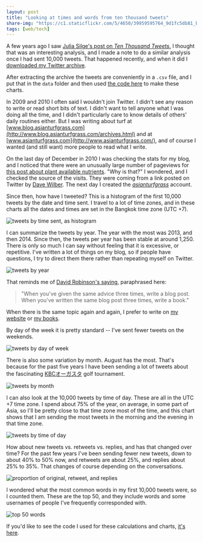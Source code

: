 ```yaml
---
layout: post
title: "Looking at times and words from ten thousand tweets"
share-img: "https://c1.staticflickr.com/5/4650/39959595764_9d1fc5db81_b_d.jpg"
tags: [web/tech]
---
```


A few years ago I saw [Julia Silge's post on *Ten Thousand Tweets.*](https://juliasilge.com/blog/ten-thousand-tweets/) I thought that was an interesting analysis, and I made a note to do a similar analysis once I had sent 10,000 tweets. That happened recently, and when it did I [downloaded my Twitter archive](https://help.twitter.com/en/managing-your-account/how-to-download-your-twitter-archive). 

After extracting the archive the tweets are conveniently in a `.csv` file, and I put that in the `data` folder and then used [the code here](https://gist.github.com/micahwoods/a6ad93d1376cb4180f2d88c67c90547e) to make these charts.

In 2009 and 2010 I often said I wouldn't join Twitter. I didn't see any reason to write or read short bits of text. I didn't want to tell anyone what I was doing all the time, and I didn't particularly care to know details of others' daily routines either. But I was writing about turf at [www.blog.asianturfgrass.com](http://www.blog.asianturfgrass.com/archives.html) and at [www.asianturfgrass.com](http://www.asianturfgrass.com/), and of course I wanted (and still want) more people to read what I write. 

On the last day of December in 2010 I was checking the stats for my blog, and I noticed that there were an unusually large number of pageviews for [this post about plant available nutrients](http://www.blog.asianturfgrass.com/2010/12/plant-available-nutrients-in-sand-rootzones.html). "Why is that?" I wondered, and I checked the source of the visits. They were coming from a link posted on Twitter by [Dave Wilber](https://twitter.com/TurfgrassZealot). The next day I created the [*asianturfgrass*](https://twitter.com/asianturfgrass) account.

Since then, how have I tweeted? This is a histogram of the first 10,000 tweets by the date and time sent. I travel to a lot of time zones, and in these charts all the dates and times are set in the Bangkok time zone (UTC +7).

![tweets by time sent, as histogram](https://c1.staticflickr.com/5/4650/39959595764_54d06641a9_h_d.jpg)

I can summarize the tweets by year. The year with the most was 2013, and then 2014. Since then, the tweets per year has been stable at around 1,250. There is only so much I can say without feeling that it is excessive, or repetitive. I've written a lot of things on my blog, so if people have questions, I try to direct them there rather than repeating myself on Twitter.

![tweets by year](https://c1.staticflickr.com/5/4615/40669378451_0a0c6c0565_h_d.jpg)

That reminds me of [David Robinson's saying](https://twitter.com/drob/status/928447584712253440), paraphrased here:

> "When you've given the same advice three times, write a blog post. When you've written the same blog post three times, write a book."

When there is the same topic again and again, I prefer to write on [my website](http://www.asianturfgrass.com/) or [my books](http://www.asianturfgrass.com/books/).

By day of the week it is pretty standard -- I've sent fewer tweets on the weekends.

![tweets by day of week](https://c1.staticflickr.com/5/4706/25798640747_814f55f0a2_h_d.jpg)

There is also some variation by month. August has the most. That's because for the past five years I have been sending a lot of tweets about the fascinating [KBCオーガスタ](https://twitter.com/search?q=KBC%E3%82%AA%E3%83%BC%E3%82%AC%E3%82%B9%E3%82%BF&src=typd&lang=en) golf tournament.

![tweets by month](https://c1.staticflickr.com/5/4708/26798020858_03d9b649ab_h_d.jpg)

I can also look at the 10,000 tweets by time of day. These are all in the UTC +7 time zone. I spend about 75% of the year, on average, in some part of Asia, so I'll be pretty close to that time zone most of the time, and this chart shows that I am sending the most tweets in the morning and the evening in that time zone.

![tweets by time of day](https://c1.staticflickr.com/5/4780/39959595994_aad0537d82_h_d.jpg)

How about new tweets vs. retweets vs. replies, and has that changed over time? For the past few years I've been sending fewer new tweets, down to about 40% to 50% now, and retweets are about 25%, and replies about 25% to 35%. That changes of course depending on the conversations. 

![proportion of original, retweet, and replies](https://c1.staticflickr.com/5/4759/40669378731_bf98945016_h_d.jpg)

I wondered what the most common words in my first 10,000 tweets were, so I counted them. These are the top 50, and they include words and some usernames of people I've frequently corresponded with.

![top 50 words](https://c1.staticflickr.com/5/4746/26798020568_9d4d3d1aec_b_d.jpg)

If you'd like to see the code I used for these calculations and charts, [it's here](https://gist.github.com/micahwoods/a6ad93d1376cb4180f2d88c67c90547e).




